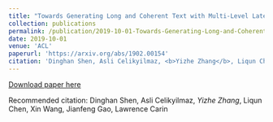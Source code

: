 ```yaml
---
title: "Towards Generating Long and Coherent Text with Multi-Level Latent Variable Models."
collection: publications
permalink: /publication/2019-10-01-Towards-Generating-Long-and-Coherent-Text-with-Multi-Level-Latent-Variable-Models
date: 2019-10-01
venue: 'ACL'
paperurl: 'https://arxiv.org/abs/1902.00154'
citation: 'Dinghan Shen, Asli Celikyilmaz, <b>Yizhe Zhang</b>, Liqun Chen, Xin Wang, Jianfeng Gao, Lawrence Carin'
---
```


[Download paper here](https://arxiv.org/abs/1902.00154)

Recommended citation: Dinghan Shen, Asli Celikyilmaz, *Yizhe Zhang*, Liqun Chen, Xin Wang, Jianfeng Gao, Lawrence Carin